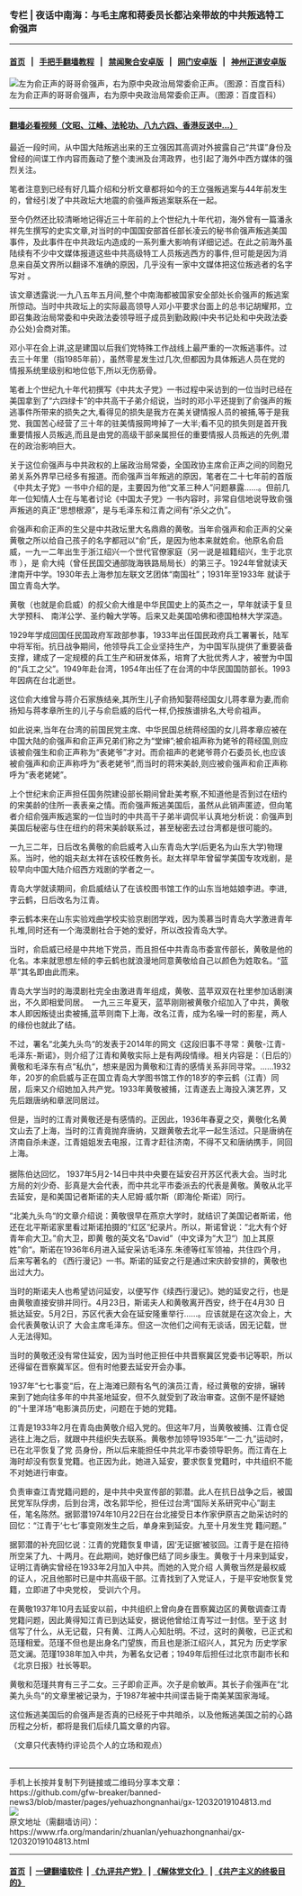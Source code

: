 ### 专栏 | 夜话中南海：与毛主席和蒋委员长都沾亲带故的中共叛逃特工俞强声
------------------------

#### [首页](https://github.com/gfw-breaker/banned-news3/blob/master/README.md) &nbsp;&nbsp;|&nbsp;&nbsp; [手把手翻墙教程](https://github.com/gfw-breaker/guides/wiki) &nbsp;&nbsp;|&nbsp;&nbsp; [禁闻聚合安卓版](https://github.com/gfw-breaker/bn-android) &nbsp;&nbsp;|&nbsp;&nbsp; [网门安卓版](https://github.com/oGate2/oGate) &nbsp;&nbsp;|&nbsp;&nbsp; [神州正道安卓版](https://github.com/SzzdOgate/update) 



<div id="headerimg">
 <img alt="左为俞正声的哥哥俞强声，右为原中央政治局常委俞正声。（图源：百度百科）" src="https://www.rfa.org/mandarin/zhuanlan/yehuazhongnanhai/gx-12032019104813.html/yzs.jpg/image" title="左为俞正声的哥哥俞强声，右为原中央政治局常委俞正声。（图源：百度百科）"/>
 <div id="headerimgcontents">
  <div id="headerimgcaption">
   <span>
    左为俞正声的哥哥俞强声，右为原中央政治局常委俞正声。（图源：百度百科）
   </span>
   <!-- zoomattribute -->
  </div>
  <!-- headerimgcaption -->
 </div>
 <!-- headerimagecontents -->
</div>

<hr/>


#### [翻墙必看视频（文昭、江峰、法轮功、八九六四、香港反送中...）](https://github.com/gfw-breaker/banned-news3/blob/master/pages/links.md)

<div id="storytext">
 <div>
  <div class="slot_header">
  </div>
 </div>
 <p>
  最近一段时间，从中国大陆叛逃出来的王立强因其高调对外披露自己“共谍”身份及曾经的间谍工作内容而轰动了整个澳洲及台湾政界，也引起了海外中西方媒体的强烈关注。
 </p>
 <p>
  笔者注意到已经有好几篇介绍和分析文章都将如今的王立强叛逃案与44年前发生的，曾经引发了中共政坛大地震的俞强声叛逃案联系在一起。
 </p>
 <p>
  至今仍然还比较清晰地记得近三十年前的上个世纪九十年代初，海外曾有一篇潘永祥先生撰写的史实文章,对当时的中国国安部首任部长凌云的秘书俞强声叛逃美国事件，及此事件在中共政坛内造成的一系列重大影响有详细记述。在此之前海外虽陆续有不少中文媒体报道这些中共高级特工人员叛逃西方的事件,但可能是因为消息来自英文界所以翻译不准确的原因，几乎没有一家中文媒体把这位叛逃者的名字写对 。
 </p>
 <p>
  该文章透露说:一九八五年五月间,整个中南海都被国家安全部处长俞强声的叛逃案所惊动。当时中共政坛上的实际最高领导人邓小平要求台面上的总书记胡耀邦，立即召集政治局常委和中央政法委领导班子成员到勤政殿(中央书记处和中央政法委办公处)会商对策。
 </p>
 <p>
  邓小平在会上讲,这是建国以后我们党特殊工作战线上最严重的一次叛逃事件。过去三十年里（指1985年前），虽然零星发生过几次,但都因为具体叛逃人员在党的情报系统里级别和地位低下,所以无伤筋骨。
 </p>
 <p>
  笔者上个世纪九十年代初撰写《中共太子党》一书过程中采访到的一位当时已经在美国拿到了“六四绿卡”的中共高干子弟介绍说，当时的邓小平还提到了俞强声的叛逃事件所带来的损失之大,看得见的损失是我方在美关键情报人员的被捕,等于是我党、我国苦心经营了三十年的驻美情报网垮掉了一大半;看不见的损失则是首开我重要情报人员叛逃,而且是由党的高级干部亲属担任的重要情报人员叛逃的先例,潜在的政治影响巨大。
 </p>
 <p>
  关于这位俞强声与中共政权的上届政治局常委，全国政协主席俞正声之间的同胞兄弟关系外界早已经多有报道。而俞强声当年叛逃的原因，笔者在二十七年前的首版《中共太子党》一书中介绍的是，主要因为他“文革三种人”问题暴露……。但前几年一位知情人士在与笔者讨论《中国太子党》一书内容时，非常自信地说导致俞强声叛逃的真正“思想根源”，是与毛泽东和江青之间有“杀父之仇”。
 </p>
 <p>
  俞强声和俞正声的生父是中共政坛里大名鼎鼎的黄敬。当年俞强声和俞正声的父亲黄敬之所以给自己孩子的名字都冠以“俞”氏，是因为他本来就姓俞。他原名俞启威，一九一二年出生于浙江绍兴一个世代官僚家庭（另一说是祖籍绍兴，生于北京市 ），是 俞大纯（曾任民国交通部陇海铁路局局长）的第三子。1924年曾就读天津南开中学。1930年去上海参加左联文艺团体“南国社”；1931年至1933年 就读于国立青岛大学。
 </p>
 <p>
  黄敬（也就是俞启威）的叔父俞大维是中华民国史上的英杰之一，早年就读于复旦大学预科、 南洋公学、圣约翰大学等。后来又赴美国哈佛和德国柏林大学深造。
 </p>
 <p>
  1929年学成回国任民国政府军政部参事，1933年出任国民政府兵工署署长，陆军中将军衔。抗日战争期间，他领导兵工企业坚持生产，为中国军队提供了重要装备支撑，建成了一定规模的兵工生产和研发体系，培育了大批优秀人才，被誉为中国的“兵工之父”。1949年赴台湾，1954年出任了在台湾的中华民国国防部长。1993年因病在台北逝世。
 </p>
 <p>
  这位俞大维曾与蒋介石家族结亲,其所生儿子俞扬知娶蒋经国女儿蒋孝章为妻,而俞扬知与蒋孝章所生的儿子与俞启威的后代一样,仍按族谱排名,大号俞祖声。
 </p>
 <p>
  如此说来,当年在台湾的前国民党主席、中华民国总统蒋经国的女儿蒋孝章应被在中国大陆的俞强声和俞正声兄弟们称之为“堂婶”;被俞祖声称为姥爷的蒋经国,则应该被俞强生和俞正声称为“表姥爷”才对。而俞祖声的老姥爷蒋介石委员长,也应该被俞强声和俞正声称呼为“表老姥爷”,而当时的蒋宋美龄,则应被俞强声和俞正声称呼为“表老姥姥”。
 </p>
 <p>
  上个世纪末俞正声担任国务院建设部长期间曾赴美考察,不知道他是否到过在纽约的宋美龄的住所一表表亲之情。而俞强声叛逃美国后，虽然从此销声匿迹，但向笔者介绍俞强声叛逃案的一位当时的中共高干子弟半调侃半认真地分析说：俞强声到美国后秘密与住在纽约的蒋宋美龄联系过，甚至秘密去过台湾都是很可能的。
 </p>
 <p>
  一九三二年，日后改名黄敬的俞启威考入山东青岛大学(后更名为山东大学)物理系。当时，他的姐夫赵太祥在该校任教务长。赵太祥早年曾留学美国专攻戏剧，是较早向中国大陆介绍西方戏剧的学者之一。
 </p>
 <p>
  青岛大学就读期间，俞启威结认了在该校图书馆工作的山东当地姑娘李进。李进,字云鹤，日后改名为江青。
 </p>
 <p>
  李云鹤本来在山东实验戏曲学校实验京剧团学戏，因为羡慕当时青岛大学激进青年扎堆,同时还有一个海漠剧社合于她的爱好，所以改投青岛大学。
 </p>
 <p>
  当时，俞启威已经是中共地下党员，而且担任中共青岛市委宣传部长，黄敬是他的化名。本来就思想左倾的李云鹤也就浪漫地同意黄敬给自己以颜色为姓取名。“蓝苹”其名即由此而来。
 </p>
 <p>
  青岛大学当时的海漠剧社完全由激进青年组成，黄敬、蓝苹双双在社里参加话剧演出，不久即相爱同居。  一九三三年夏天，蓝苹刚刚被黄敬介绍加入了中共，黄敬本人即因叛徒出卖被捕,蓝苹则南下上海，改名江青，成为名噪一时的影星，两人的缘份也就此了结。
 </p>
 <p>
  不过，署名“北美九头鸟“的发表于2014年的网文《这段旧事不寻常：黄敬-江青-毛泽东-斯诺》，则介绍了江青和黄敬实际上是有两段情缘。相关内容是：（日后的）黄敬和毛泽东有点“私仇“，想来是因为黄敬和江青的感情关系非同寻常。……1932年，20岁的俞启威与正在国立青岛大学图书馆工作的18岁的李云鹤（江青）同居，后来又介绍她加入共产党。1933年黄敬被捕，江青遂去上海投入演艺界，又先后跟唐纳和章泯同居过。
 </p>
 <p>
  但是，当时的江青对黄敬还是有感情的。正因此，1936年春夏之交，黄敬化名黄文山去了上海，当时的江青竟抛弃唐纳，又跟黄敬去北平一起生活过。只是唐纳在济南自杀未遂，江青姐姐发去电报，江青才赶往济南，不得不又和唐纳携手，同回上海。
  <br/>
  <br/>
  据陈伯达回忆， 1937年5月2-14日中共中央要在延安召开苏区代表大会。当时北方局的刘少奇、彭真是大会代表，而中共北平市委派去的代表是黄敬。黄敬从北平去延安，是和美国记者斯诺的夫人尼姆·威尔斯（即海伦·斯诺）同行。
 </p>
 <p>
  “北美九头鸟“的文章介绍说：黄敬很早在燕京大学时，就结识了美国记者斯诺，他还在北平斯诺家里看过斯诺拍摄的“红区“纪录片。所以，斯诺曾说：“北大有个好青年俞大卫。”俞大卫，即黄 敬的英文名“David”（中文译为”大卫“）加上其原姓”俞“。斯诺在1936年6月进入延安采访毛泽东.朱德等红军领袖，共住四个月，后来写著名的 《西行漫记》一书。斯诺的延安之行是通过宋庆龄安排的，黄敬也出过大力。
 </p>
 <p>
  当时的斯诺夫人也希望访问延安，以便写作《续西行漫记》。她的延安之行，也是由黄敬直接安排并同行。4月23日，斯诺夫人和黄敬离开西安，终于在4月30 日抵达延安。5月2日，苏区代表大会在延安隆重举行……。应该就是在这次会上，大会代表黄敬认识了 大会主席毛泽东。但这一次他们之间有无谈话，因无记载，世人无法得知。
 </p>
 <p>
  当时的黄敬还没有常住延安，因为当时他正担任中共晋察冀区党委书记等职，所以还得留在晋察冀军区。但有时他要去延安开会办事。
 </p>
 <p>
  1937年“七七事变“后，在上海滩已颇有名气的演员江青，经过黄敬的安排，辗转来到了她向往多年的中共圣地延安，但不久就受到了政治审查。这倒不是怀疑她的”十里洋场“电影演员历史，问题在于她的党籍。
 </p>
 <p>
  江青是1933年2月在青岛由黄敬介绍入党的。但这年7月，当黄敬被捕、江青仓促 逃往上海之后，就跟中共组织失去联系。黄敬参加领导1935年“一二·九”运动时，已在北平恢复了党 员身份，所以后来能担任中共北平市委领导职务。而江青在上海时却没有恢复党籍。也正因为此，她进入延安，要求恢复党籍时，中共组织不能不对她进行审查。
 </p>
 <p>
  负责审查江青党籍问题的，是中共中央宣传部的郭潜。此人在抗日战争之后，被国民党军队俘虏，后到台湾，改名郭华伦，担任过台湾“国际关系研究中心”副主 任，笔名陈然。据郭潜1974年10月22日在台北接受日本作家伊原吉之助采访时的回忆：“江青于‘七七’事变刚发生之后，单身来到延安。九至十月发生党 籍问题。”
 </p>
 <p>
  据郭潜的补充回忆说：江青的党籍恢复申请，因‘无证据’被驳回。江青于是在招待所空呆了九、十两月。在此期间，她好像巴结了同乡康生。黄敬于十月来到延安， 证明江青确实曾经在1933年2月加入中共。而她的入党介绍 人黄敬当然是最权威的证人，况且他那时已是中共高级干部。江青找到了入党证人，于是平安地恢复党籍，立即进了中央党校， 受训六个月。
 </p>
 <p>
  在黄敬1937年10月去延安以前，中共组织上曾向身在晋察冀边区的黄敬调查江青党籍问题，因此黄得知江青已到达延安，据说他曾给江青写过一封信。至于这 封信写了什么，从无记载，只有黄、江两人心知肚明。不过，这时的黄敬，已正式和范瑾相爱。范瑾不但也是出身名门望族，而且也是浙江绍兴人，其兄为 历史学家范文澜。范瑾1938年加入中共，为著名女记者；1949年后担任过北京市副市长和《北京日报》社长等职。
 </p>
 <p>
  黄敬和范瑾共育有三子二女。三子即俞正声。次子是俞敏声。其长子俞强声在“北美九头鸟“的文章里被记录为，于1987年被中共间谍击毙于南美某国家海域。
 </p>
 <p>
  这位叛逃美国后的俞强声是否真的已经死于中共暗杀，以及他叛逃美国之前的心路历程之分析，都将是我们后续几篇文章的内容。
 </p>
 <p>
 </p>
 <p>
  （文章只代表特约评论员个人的立场和观点）
  <br/>
  <br/>
 </p>
</div>

<hr/>
手机上长按并复制下列链接或二维码分享本文章：<br/>
https://github.com/gfw-breaker/banned-news3/blob/master/pages/yehuazhongnanhai/gx-12032019104813.md <br/>
<a href='https://github.com/gfw-breaker/banned-news3/blob/master/pages/yehuazhongnanhai/gx-12032019104813.md'><img src='https://github.com/gfw-breaker/banned-news3/blob/master/pages/yehuazhongnanhai/gx-12032019104813.md.png'/></a> <br/>
原文地址（需翻墙访问）：https://www.rfa.org/mandarin/zhuanlan/yehuazhongnanhai/gx-12032019104813.html


------------------------
#### [首页](https://github.com/gfw-breaker/banned-news3/blob/master/README.md) &nbsp;|&nbsp; [一键翻墙软件](https://github.com/gfw-breaker/nogfw/blob/master/README.md) &nbsp;| [《九评共产党》](https://github.com/gfw-breaker/9ping.md/blob/master/README.md#九评之一评共产党是什么) | [《解体党文化》](https://github.com/gfw-breaker/jtdwh.md/blob/master/README.md) | [《共产主义的终极目的》](https://github.com/gfw-breaker/gczydzjmd.md/blob/master/README.md)


<img src='http://gfw-breaker.win/banned-news3/pages/yehuazhongnanhai/gx-12032019104813.md' width='0px' height='0px'/>